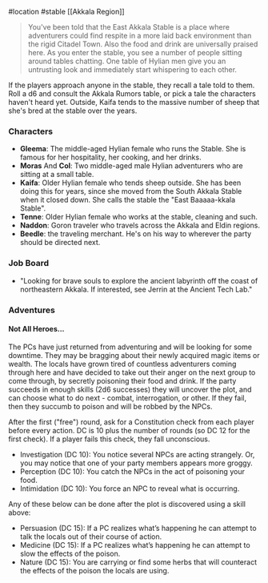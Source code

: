 #location #stable [[Akkala Region]]

>You've been told that the East Akkala Stable is a place where adventurers could find respite in a more laid back environment than the rigid Citadel Town. Also the food and drink are universally praised here. As you enter the stable, you see a number of people sitting around tables chatting. One table of Hylian men give you an untrusting look and immediately start whispering to each other.

If the players approach anyone in the stable, they recall a tale told to them. Roll a d6 and consult the Akkala Rumors table, or pick a tale the characters haven't heard yet. Outside, Kaifa tends to the massive number of sheep that she's bred at the stable over the years.

### Characters

- **Gleema**: The middle-aged Hylian female who runs the Stable. She is famous for her hospitality, her cooking, and her drinks.
- **Moras** And **Col**: Two middle-aged male Hylian adventurers who are sitting at a small table.
- **Kaifa**: Older Hylian female who tends sheep outside. She has been doing this for years, since she moved from the South Akkala Stable when it closed down. She calls the stable the "East Baaaaa-kkala Stable".
- **Tenne**: Older Hylian female who works at the stable, cleaning and such.
- **Naddon**: Goron traveler who travels across the Akkala and Eldin regions.
- **Beedle**: the traveling merchant. He's on his way to wherever the party should be directed next.

### Job Board

 - "Looking for brave souls to explore the ancient labyrinth off the coast of northeastern Akkala. If interested, see Jerrin at the Ancient Tech Lab."

### Adventures

#### Not All Heroes...

The PCs have just returned from adventuring and will be looking for some downtime. They may be bragging about their newly acquired magic items or wealth. The locals have grown tired of countless adventurers coming through here and have decided to take out their anger on the next group to come through, by secretly poisoning their food and drink. If the party succeeds in enough skills (2d6 successes) they will uncover the plot, and can choose what to do next - combat, interrogation, or other. If they fail, then they succumb to poison and will be robbed by the NPCs.

After the first ("free") round, ask for a Constitution check from each player before every action. DC is 10 plus the number of rounds (so DC 12 for the first check). If a player fails this check, they fall unconscious.
- Investigation (DC 10): You notice several NPCs are acting strangely. Or, you may notice that one of your party members appears more groggy.
- Perception (DC 10): You catch the NPCs in the act of poisoning your food.
- Intimidation (DC 10): You force an NPC to reveal what is occurring.

Any of these below can be done after the plot is discovered using a skill above:
- Persuasion (DC 15): If a PC realizes what’s happening he can attempt to talk the locals out of their course of action.
- Medicine (DC 15): If a PC realizes what’s happening he can attempt to slow the effects of the poison.
- Nature (DC 15): You are carrying or find some herbs that will counteract the effects of the poison the locals are using.

